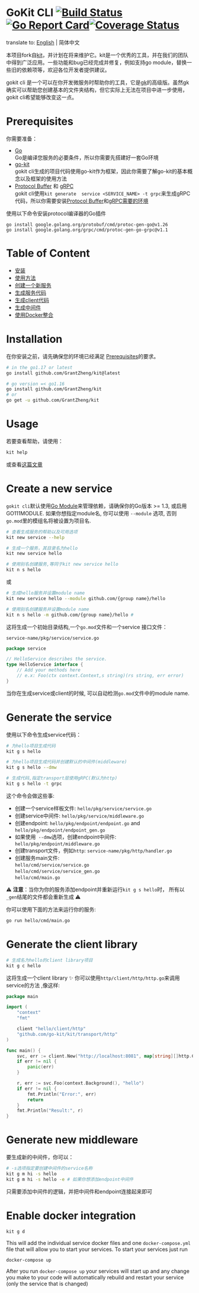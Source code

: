 # GoKit CLI  [![Build Status](https://github.com/GrantZheng/kit/workflows/Go/badge.svg)](https://github.com/GrantZheng/kit/actions)[![Go Report Card](https://goreportcard.com/badge/github.com/GrantZheng/kit)](https://goreportcard.com/report/github.com/GrantZheng/kit)[![Coverage Status](https://coveralls.io/repos/github/GrantZheng/kit/badge.svg?branch=master)](https://coveralls.io/github/GrantZheng/kit?branch=master)

translate to: [English](./README.md) | 简体中文  


本项目fork自[kit](https://github.com/kujtimiihoxha/kit)，并计划在将来维护它。kit是一个优秀的工具，并在我们的团队中得到广泛应用。一些功能和bug已经完成并修复，例如支持go module，替换一些旧的依赖项等，欢迎各位开发者提供建议。

gokit cli 是一个可以在你开发微服务时帮助你的工具，它是[gk](https://github.com/kujtimiihoxha/gk)的高级版。虽然gk确实可以帮助您创建基本的文件夹结构，但它实际上无法在项目中进一步使用，gokit cli希望能够改变这一点。


# Prerequisites
你需要准备：
- [Go](https://go.dev)  
  Go是编译您服务的必要条件，所以你需要先搭建好一套Go环境
- [go-kit](https://github.com/go-kit/kit)  
  gokit cli生成的项目代码使用go-kit作为框架，因此你需要了解go-kit的基本概念以及框架的使用方法
- [Protocol Buffer](https://developers.google.cn/protocol-buffers) 和 [gRPC](https://grpc.io/docs/languages/go/quickstart/)   
  gokit cli使用`kit generate  service <SERVICE_NAME> -t grpc`来生成gRPC代码，所以你需要安装[Protocol Buffer]()和[gRPC需要的环境](https://grpc.io/docs/languages/go/quickstart/)

使用以下命令安装protocol编译器的Go插件
```
go install google.golang.org/protobuf/cmd/protoc-gen-go@v1.26
go install google.golang.org/grpc/cmd/protoc-gen-go-grpc@v1.1
```

# Table of Content
- [安装](#installation)
- [使用方法](#usage)
- [创建一个新服务](#create-a-new-service)
- [生成服务代码](#generate-the-service)
- [生成client代码](#generate-the-client-library)
- [生成中间件](#generate-new-middleware)
- [使用Docker整合](#enable-docker-integration)

# Installation
在你安装之前，请先确保您的环境已经满足 [Prerequisites](#prerequisites)的要求。

```bash
# in the go1.17 or latest
go install github.com/GrantZheng/kit@latest

# go version =< go1.16 
go install github.com/GrantZheng/kit
# or
go get -u github.com/GrantZheng/kit
```


# Usage
若要查看帮助，请使用：
```bash
kit help
```

或查看[这篇文章](https://medium.com/@kujtimii.h/creating-a-todo-app-using-gokit-cli-20f066a58e1)
# Create a new service
`gokit cli`默认使用[Go Module](https://go.dev/doc/modules/managing-dependencies)来管理依赖，请确保你的Go版本 >= 1.3, 或启用GO111MODULE. 如果你想指定module名, 你可以使用 `--module` 选项, 否则 `go.mod`里的模组名将被设置为项目名.
```bash
# 查看生成服务的帮助以及可用选项
kit new service --help

# 生成一个服务，其目录名为hello
kit new service hello

# 使用别名创建服务,等同于kit new service hello
kit n s hello
```
或
```bash
# 生成hello服务并设置module name
kit new service hello --module github.com/{group name}/hello

# 使用别名创建服务并设置module name
kit n s hello -m github.com/{group name}/hello # 
```

这将生成一个初始目录结构,一个`go.mod`文件和一个service 接口文件：

`service-name/pkg/service/service.go`
```go
package service

// HelloService describes the service.
type HelloService interface {
	// Add your methods here
	// e.x: Foo(ctx context.Context,s string)(rs string, err error)
}
```
当你在生成service或client的时候, 可以自动检测`go.mod`文件中的module name.

# Generate the service
使用以下命令生成service代码：
```bash
# 为hello项目生成代码
kit g s hello

# 为hello项目生成代码并创建默认的中间件(middleware)
kit g s hello --dmw

# 生成代码,指定transport层使用gRPC(默认为http)
kit g s hello -t grpc
```
这个命令会做这些事:
- 创建一个service样板文件: `hello/pkg/service/service.go`
- 创建service中间件: `hello/pkg/service/middleware.go`
- 创建endpoint:  `hello/pkg/endpoint/endpoint.go` and `hello/pkg/endpoint/endpoint_gen.go`
- 如果使用` --dmw`选项，创建endpoint中间件: `hello/pkg/endpoint/middleware.go`
- 创建transport文件，例如`http`: `service-name/pkg/http/handler.go`
- 创建服务main文件:   
  `hello/cmd/service/service.go`  
  `hello/cmd/service/service_gen.go`   
  `hello/cmd/main.go`

:warning: **注意**：当你为你的服务添加endpoint并重新运行`kit g s hello`时， 所有以 `_gen`结尾的文件都会重新生成 :warning:

你可以使用下面的方法来运行你的服务:
```bash
go run hello/cmd/main.go
```

# Generate the client library
```bash
# 生成名为hello的client library项目
kit g c hello
```
这将生成一个client library :sparkles: 你可以使用`http/client/http/http.go`来调用service的方法 ,像这样:
```go
package main

import (
	"context"
	"fmt"

	client "hello/client/http"
	"github.com/go-kit/kit/transport/http"
)

func main() {
	svc, err := client.New("http://localhost:8081", map[string][]http.ClientOption{})
	if err != nil {
		panic(err)
	}

	r, err := svc.Foo(context.Background(), "hello")
	if err != nil {
		fmt.Println("Error:", err)
		return
	}
	fmt.Println("Result:", r)
}
```
# Generate new middleware
要生成新的中间件，你可以：
```bash
# -s选项指定要创建中间件的service名称
kit g m hi -s hello
kit g m hi -s hello -e # 如果你想添加endpoint中间件
```
只需要添加中间件的逻辑，并把中间件和endpoint连接起来即可
# Enable docker integration

```bash
kit g d
```
This will add the individual service docker files and one `docker-compose.yml` file that will allow you to start
your services.
To start your services just run
```bash
docker-compose up
```

After you run `docker-compose up` your services will start up and any change you make to your code will automatically
rebuild and restart your service (only the service that is changed)

